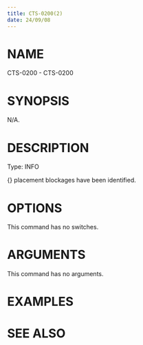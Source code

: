 ```yaml
---
title: CTS-0200(2)
date: 24/09/08
---
```


# NAME

CTS-0200 - CTS-0200

# SYNOPSIS

N/A.

# DESCRIPTION

Type: INFO

{} placement blockages have been identified.

# OPTIONS

This command has no switches.

# ARGUMENTS

This command has no arguments.

# EXAMPLES

# SEE ALSO
